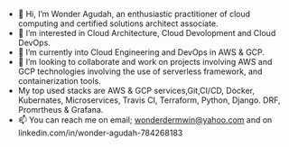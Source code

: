 - 👋 Hi, I’m Wonder Agudah, an enthusiastic practitioner of cloud computing and certified solutions architect associate.
- 👀 I’m interested in Cloud Architecture, Cloud Devolopment and Cloud DevOps.
- 🌱 I’m currently into Cloud Engineering and DevOps in AWS & GCP.
- 💞️ I’m looking to collaborate and work on projects involving AWS and GCP technologies involving the use of serverless framework, and containerization tools.
-   My top used stacks are AWS & GCP services,Git,CI/CD, Docker, Kubernates, Microservices, Travis CI, Terraform, Python, Django. DRF, Promrtheus & Grafana. 
- 📫 You can reach me on email; wonderdermwin@yahoo.com and on linkedin.com/in/wonder-agudah-784268183


<!---
Wonder717/Wonder717 is a ✨ special ✨ repository because its `README.md` (this file) appears on your GitHub profile.
You can click the Preview link to take a look at your changes.
--->

